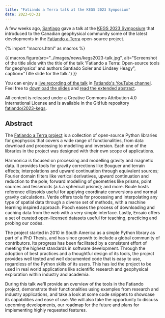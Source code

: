 ```yaml
---
title: "Fatiando a Terra talk at the KEGS 2023 Symposium"
date: 2023-03-31
---
```


A few weeks ago, [Santiago](../team#santisoler) gave a talk at the [KEGS 2023
Symposium](https://www.kegsonline.org/KEGS-2023-Symposium) that introduced to
the Canadian geophysical community some of the latest developments in the
[Fatiando a Terra](https://www.fatiando.org) open-source project.

{% import "macros.html" as macros %}

{{ macros.figure(src="../images/news/kegs2023-talk.jpg", alt="Screenshot of the title slide with the title of the talk 'Fatiando a Terra: Open-source tools for geophysics' and authors Santiado Soler and Lindsey Heagy", caption="Title slide for the talk.") }}

You can enjoy a [live recording of the talk](https://www.youtube.com/watch?v=H0EaWOgV9xg)
in [Fatiando's YouTube channel](https://www.youtube.com/fatiandoorg).
Feel free to [download the slides](https://doi.org/10.6084/m9.figshare.22151357)
and [read the extended abstract](https://github.com/fatiando/2023-kegs/releases/download/2023-02-09-extended-abstract/extended-abstract-soler.pdf).

All content is released under a Creative Commons Attribution 4.0 International
License and is available in the GitHub repository
[fatiando/2023-kegs](https://www.github.com/fatiando/2023-kegs).

## Abstract

The [Fatiando a Terra project](https://www.fatiando.org) is a collection of
open-source Python libraries for geophysics that covers a wide range of
functionalities, from data download and processing to modelling and inversion.
Each one of the libraries in the project was designed with their own scope of
applications.

Harmonica is focused on processing and modelling gravity and magnetic data. It
provides tools for gravity corrections like Bouguer and terrain effects;
interpolations and upward continuation through equivalent sources; Fourier
domain filters like vertical derivatives, upward continuation and reduction to
the pole; forward modelling of geometries like prisms, point sources and
tesseroids (a.k.a spherical prisms); and more. Boule hosts reference ellipsoids
useful for applying coordinate conversions and normal gravity calculations.
Verde offers tools for processing and interpolating any type of spatial data
through a diverse set of methods, with a machine learning inspired approach.
Pooch eases the process of downloading and caching data from the web with a
very simple interface. Lastly, Ensaio offers a set of curated open-licensed
datasets useful for teaching, practicing and probing our codes.

The project started in 2010 in South America as a simple Python library as part
of a PhD Thesis, and has since growth to include a global community of
contributors. Its progress has been facilitated by a consistent effort of
meeting the highest standards in software development. Through the adoption of
best practices and a thoughtful design of its tools, the project provides well
tested and well documented code that is easy to use, regardless of the Python
skills of its users. This has led the project to be used in real world
applications like scientific research and geophysical exploration within
industry and academia.

During this talk we'll provide an overview of the tools in the Fatiando
project, demonstrate their functionalities using examples from research and
industry applications, and take a look at some code snippets to showcase its
capabilities and ease of use. We will also take the opportunity to discuss
upcoming developments, our roadmap for the future and plans for implementing
highly requested features.
